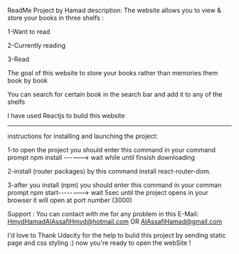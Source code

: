 ReadMe Project by Hamad
description:
The website allows you to view & store your books in three shelfs :



1-Want to read



2-Currently reading



3-Read



The goal of this website to store your books rather than memories them book by book

You can search for certain book in the search bar and add it to any of the  shelfs

I have used Reactjs to bulid this website


-------------------------------------------------------
 instructions for installing and launching the project:

1-to open the project you should enter this command in your command prompt
   npm install ------> wait while until finsish downloading



2-install (router packages) by this command install react-router-dom.



3-after you install (npm) you should enter this command in your comman prompt
	npm start--------> wait 5sec until the project opens in your browser it will open at port number (3000)


Support : 
You can contact with me for any problem in this E-Mail: HmydHamadAlAssafiHmyd@hotmail.com
OR
AlAssafiHamad@gmail.com

I'd love to Thank Udacity for the help to bulid this project by sending static page and css styling :)
now you're ready to open the webSite !
